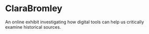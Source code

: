 # ClaraBromley
An online exhibit investigating how digital tools can help us critically examine historical sources.
